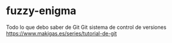 # fuzzy-enigma
Todo lo que debo saber de Git
Git sistema de control de versiones
https://www.makigas.es/series/tutorial-de-git
